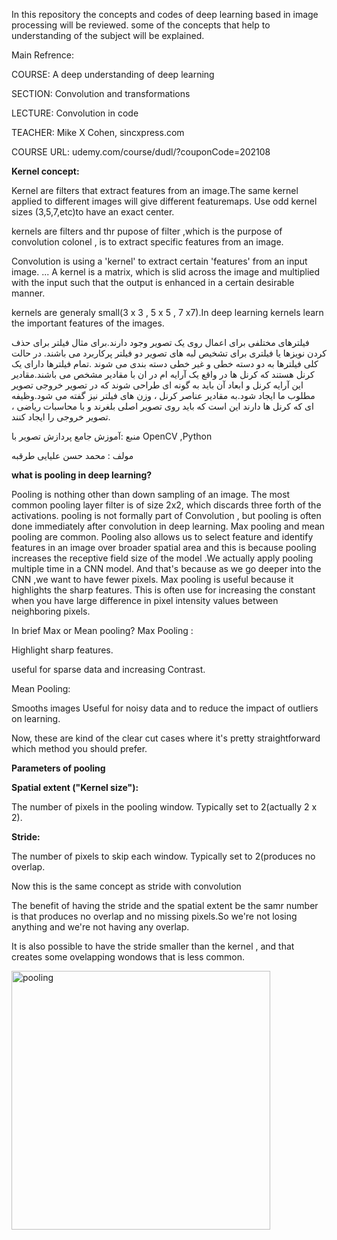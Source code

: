 In this repository the concepts and codes of deep learning based in image processing will be reviewed.
some of the concepts that help to understanding of the subject will be explained.

Main Refrence:

COURSE: A deep understanding of deep learning

SECTION: Convolution and transformations

LECTURE: Convolution in code

TEACHER: Mike X Cohen, sincxpress.com

COURSE URL: udemy.com/course/dudl/?couponCode=202108



**Kernel concept:**

Kernel are filters that extract features from an image.The same kernel applied to different images will give different featuremaps. Use odd kernel sizes (3,5,7,etc)to have an exact center.

kernels are filters and thr pupose of filter ,which is the purpose of convolution colonel , is to extract specific features from an image.

Convolution is using a 'kernel' to extract certain 'features' from an input image. ... A kernel is a matrix, which is slid across the image and multiplied with the input such that the output is enhanced in a certain desirable manner.

kernels are generaly small(3 x 3 , 5 x 5 , 7 x7).In deep learning kernels learn the important features of the images.


فیلترهای مختلفی برای اعمال روی یک تصویر وجود دارند.برای مثال فیلتر برای حذف کردن نویزها یا فیلتری برای تشخیص لبه های تصویر دو فیلتر پرکاربرد می باشند.
در حالت کلی فیلترها به دو دسته خطی و غیر خطی دسته بندی می شوند .تمام فیلترها دارای یک کرنل هستند که کرنل ها در واقع یک آرایه ام در ان با مقادیر مشخص می باشند.مقادیر این آرایه کرنل و ابعاد آن باید به گونه ای طراحی شوند که در تصویر خروجی تصویر مطلوب ما ایجاد شود.به مقادیر عناصر کرنل ، وزن های فیلتر نیز گفته می شود.وظیفه ای که کرنل ها دارند این است که باید روی تصویر اصلی بلغرند و با محاسبات ریاضی ، تصویر خروجی را ایجاد کنند.

منبع :آموزش جامع پردازش تصویر با OpenCV ,Python

مولف : محمد حسن علیایی طرقبه




**what is pooling in deep learning?**

Pooling is nothing other than down sampling of an image. The most common pooling layer filter is of size 2x2, which discards three forth of the activations.
pooling is not formally part of Convolution , but pooling is often done immediately after convolution in deep learning.
Max pooling and mean pooling are common. Pooling also allows us to select feature and identify features in an image over broader spatial area and this is because pooling increases the receptive field size of the model .We actually apply pooling multiple time in a CNN model. And that's because as we go deeper into the CNN ,we want to have fewer pixels. Max pooling is useful because it highlights the sharp features. This is often use for increasing the constant when you have large difference in pixel intensity values between neighboring pixels.

In brief Max or Mean pooling?
Max Pooling :

Highlight sharp features.

useful for sparse data and increasing Contrast.

Mean Pooling:

Smooths images
Useful for noisy data and to reduce the impact of outliers on learning.

Now, these are kind of the clear cut cases where it's pretty straightforward which method you should prefer.


**Parameters of pooling**


**Spatial extent ("Kernel size"):**

The number of pixels in the pooling window. Typically set to 2(actually 2 x 2).

**Stride:**

The number of pixels to skip each window. Typically set to 2(produces no overlap.


Now this is the same concept as stride with convolution 

The benefit of having the stride and the spatial extent be the samr number is that produces
 no overlap and no missing pixels.So we're not losing anything and we're not having any overlap.
 
 It is also possible to have the stride smaller than the kernel , and that creates some ovelapping wondows that is less common.


<img width="414" alt="pooling" src="https://user-images.githubusercontent.com/95547363/154861710-7c007253-2132-48cf-8021-945617d2955f.png">



